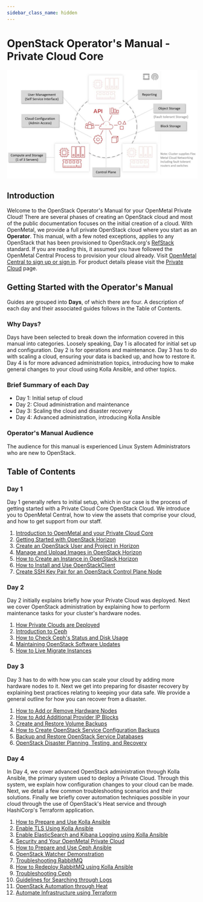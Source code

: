 ```yaml
---
sidebar_class_name: hidden
---
```


# OpenStack Operator's Manual - Private Cloud Core

![image](images/intro.jpg)

## Introduction

Welcome to the OpenStack Operator's Manual for your OpenMetal Private
Cloud\! There are several phases of creating an OpenStack cloud and most
of the public documentation focuses on the initial creation of a cloud.
With OpenMetal, we provide a full private OpenStack cloud where you
start as an **Operator**. This manual, with a few noted exceptions,
applies to any OpenStack that has been provisioned to OpenStack.org's
[RefStack](https://docs.openstack.org/refstack) standard. If you are
reading this, it assumed you have followed the OpenMetal Central Process
to provision your cloud already. Visit [OpenMetal Central to sign up or
sign in](https://central.openmetal.io/). For product details please
visit the [Private Cloud](https://openmetal.io/products/private-cloud/hosted/)
page.

## Getting Started with the Operator's Manual

Guides are grouped into **Days**, of which there are four. A description
of each day and their associated guides follows in the Table of
Contents.

### Why Days?

Days have been selected to break down the information covered in this
manual into categories. Loosely speaking, Day 1 is allocated for initial
set up and configuration. Day 2 is for operations and maintenance. Day 3
has to do with scaling a cloud, ensuring your data is backed up, and how
to restore it. Day 4 is for more advanced administration topics,
introducing how to make general changes to your cloud using Kolla
Ansible, and other topics.

### Brief Summary of each Day

- Day 1: Initial setup of cloud
- Day 2: Cloud administration and maintenance
- Day 3: Scaling the cloud and disaster recovery
- Day 4: Advanced administration, introducing Kolla Ansible

### Operator's Manual Audience

The audience for this manual is experienced Linux System Administrators
who are new to OpenStack.

## Table of Contents

### Day 1

Day 1 generally refers to initial setup, which in our case is the
process of getting started with a Private Cloud Core OpenStack Cloud. We
introduce you to OpenMetal Central, how to view the assets that comprise
your cloud, and how to get support from our staff.

1. [Introduction to OpenMetal and your Private Cloud Core](day-1/intro-to-openmetal-private-cloud.md)
2. [Getting Started with OpenStack Horizon](day-1/horizon/getting-started-with-horizon.md)
3. [Create an OpenStack User and Project in Horizon](day-1/horizon/create-user-project.md)
4. [Manage and Upload Images in OpenStack Horizon](day-1/horizon/images.md)
5. [How to Create an Instance in OpenStack Horizon](day-1/horizon/create-first-instance.md)
6. [How to Install and Use OpenStackClient](day-1/command-line/openstackclient.md)
7. [Create SSH Key Pair for an OpenStack Control Plane Node](day-1/command-line/create-ssh-key.md)

### Day 2

Day 2 initially explains briefly how your Private Cloud was deployed.
Next we cover OpenStack administration by explaining how to perform
maintenance tasks for your cluster's hardware nodes.

1. [How Private Clouds are Deployed](day-2/private-cloud-deployment-overview.md)
2. [Introduction to Ceph](day-2/introduction-to-ceph.md)
3. [How to Check Ceph's Status and Disk Usage](day-2/check-ceph-status-disk-usage.md)
4. [Maintaining OpenStack Software Updates](day-2/maintenance.md)
5. [How to Live Migrate Instances](day-2/live-migrate-instances.md)

### Day 3

Day 3 has to do with how you can scale your cloud by adding more
hardware nodes to it. Next we get into preparing for disaster recovery
by explaining best practices relating to keeping your data safe. We
provide a general outline for how you can recover from a disaster.

1. [How to Add or Remove Hardware Nodes](day-3/add-remove-hardware-nodes.md)
2. [How to Add Additional Provider IP Blocks](day-3/add-provider-ips.md)
3. [Create and Restore Volume Backups](day-3/create-volume-backups.md)
4. [How to Create OpenStack Service Configuration Backups](day-3/create-openstack-service-backups.md)
5. [Backup and Restore OpenStack Service Databases](day-3/backup-restore-openstack-databases.md)
6. [OpenStack Disaster Planning, Testing, and Recovery](day-3/disaster-recovery.md)

### Day 4

In Day 4, we cover advanced OpenStack administration through Kolla
Ansible, the primary system used to deploy a Private Cloud. Through this
system, we explain how configuration changes to your cloud can be made.
Next, we detail a few common troubleshooting scenarios and their
solutions. Finally we briefly cover automation techniques possible in
your cloud through the use of OpenStack's Heat service and through
HashiCorp's Terraform application.

1. [How to Prepare and Use Kolla Ansible](day-4/kolla-ansible/prepare-kolla-ansible.md)
2. [Enable TLS Using Kolla Ansible](day-4/kolla-ansible/enable-tls)
3. [Enable ElasticSearch and Kibana Logging using Kolla Ansible](day-4/kolla-ansible/enable-elk.md)
4. [Security and Your OpenMetal Private Cloud](day-4/security/security-best-practices.md)
5. [How to Prepare and Use Ceph Ansible](day-4/ceph-ansible/prepare-ceph-ansible.md)
6. [OpenStack Watcher Demonstration](day-4/watcher/watcher-demo.md)
7. [Troubleshooting RabbitMQ](day-4/troubleshooting/rabbitmq.md)
8. [How to Redeploy RabbitMQ using Kolla Ansible](day-4/troubleshooting/redeploy-rabbitmq.md)
9. [Troubleshooting Ceph](day-4/troubleshooting/ceph.md)
10. [Guidelines for Searching through Logs](day-4/troubleshooting/log-filtering.md)
11. [OpenStack Automation through Heat](day-4/automation/heat.md)
10. [Automate Infrastructure using Terraform](day-4/automation/terraform.md)